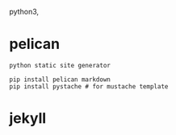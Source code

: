 
python3,

# pelican

    python static site generator

    pip install pelican markdown
    pip install pystache # for mustache template


# jekyll

